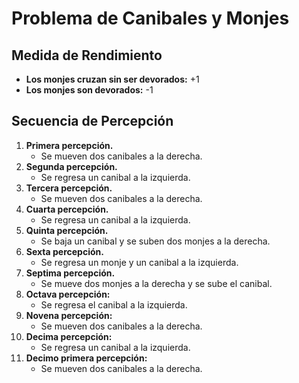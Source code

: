 # Problema de Canibales y Monjes

## Medida de Rendimiento

- **Los monjes cruzan sin ser devorados:** +1
- **Los monjes son devorados:** -1

## Secuencia de Percepción
1. **Primera percepción.**
   - Se mueven dos canibales a la derecha.
2. **Segunda percepción.**
   - Se regresa un canibal a la izquierda.
3. **Tercera percepción.**
   - Se mueven dos canibales a la derecha.
4. **Cuarta percepción.**
   - Se regresa un canibal a la izquierda.
5. **Quinta percepción.**
   - Se baja un canibal y se suben dos monjes a la derecha.
6. **Sexta percepción.**
   - Se regresa un monje y un canibal a la izquierda.
7. **Septima percepción.**
   - Se mueve dos monjes a la derecha y se sube el canibal.
8. **Octava percepción:**
   - Se regresa el canibal a la izquierda.
9. **Novena percepción:** 
   - Se mueven dos canibales a la derecha.
10. **Decima percepción:**
    - Se regresa un canibal a la izquierda.
11. **Decimo primera percepción:** 
    - Se mueven dos canibales a la derecha.